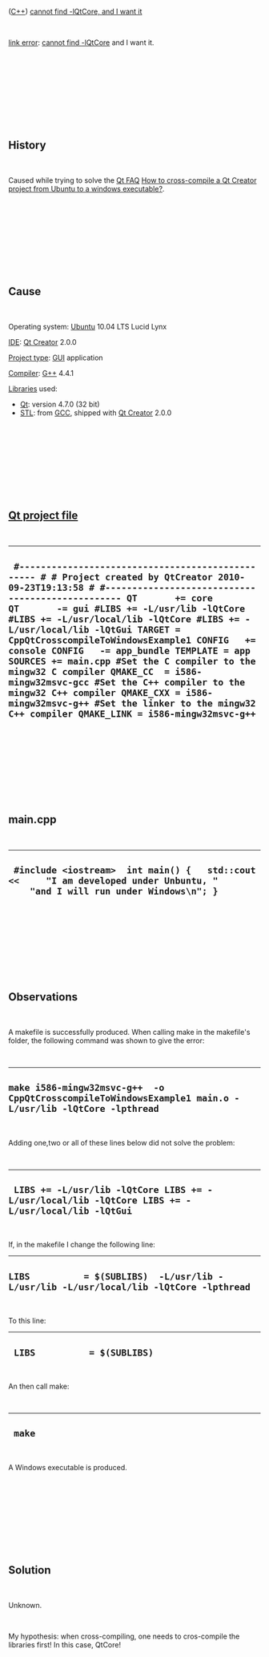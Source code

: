 



 

 

 

 

 

([C++](Cpp.md)) [cannot find -lQtCore, and I want
it](CppLinkErrorCannotFindQtCoreMustBeIn.md)

 

[link error](CppLinkError.md): [cannot find
-lQtCore](CppLinkErrorCannotFindQtCore.md) and I want it.

 

 

 

 

 

History
-------

 

Caused while trying to solve the [Qt FAQ](CppQtFaq.md) [How to
cross-compile a Qt Creator project from Ubuntu to a windows
executable?](CppQtCrosscompileToWindows.md).

 

 

 

 

 

Cause
-----

 

Operating system: [Ubuntu](http://www.ubuntu.com) 10.04 LTS Lucid Lynx

[IDE](CppIde.md): [Qt Creator](CppQtCreator.md) 2.0.0

[Project type](CppQtProjectType.md): [GUI](CppGui.md) application

[Compiler](CppCompiler.md): [G++](CppGpp.md) 4.4.1

[Libraries](CppLibrary.md) used:

-   [Qt](CppQt.md): version 4.7.0 (32 bit)
-   [STL](CppStl.md): from [GCC](CppGcc.md), shipped with [Qt
    Creator](CppQt.md) 2.0.0

 

 

 

 

 

[Qt project file](CppQtProjectFile.md)
---------------------------------------

 

  ------------------------------------------------------------------------------------------------------------------------------------------------------------------------------------------------------------------------------------------------------------------------------------------------------------------------------------------------------------------------------------------------------------------------------------------------------------------------------------------------------------------------------------------------------------------------------------------------------------------------------------------------------------------------------
  ` #------------------------------------------------- # # Project created by QtCreator 2010-09-23T19:13:58 # #------------------------------------------------- QT       += core QT       -= gui #LIBS += -L/usr/lib -lQtCore #LIBS += -L/usr/local/lib -lQtCore #LIBS += -L/usr/local/lib -lQtGui TARGET = CppQtCrosscompileToWindowsExample1 CONFIG   += console CONFIG   -= app_bundle TEMPLATE = app SOURCES += main.cpp #Set the C compiler to the mingw32 C compiler QMAKE_CC  = i586-mingw32msvc-gcc #Set the C++ compiler to the mingw32 C++ compiler QMAKE_CXX = i586-mingw32msvc-g++ #Set the linker to the mingw32 C++ compiler QMAKE_LINK = i586-mingw32msvc-g++`
  ------------------------------------------------------------------------------------------------------------------------------------------------------------------------------------------------------------------------------------------------------------------------------------------------------------------------------------------------------------------------------------------------------------------------------------------------------------------------------------------------------------------------------------------------------------------------------------------------------------------------------------------------------------------------------

 

 

 

 

 

main.cpp
--------

 

  ----------------------------------------------------------------------------------------------------------------------------------
  ` #include <iostream>  int main() {   std::cout <<     "I am developed under Unbuntu, "     "and I will run under Windows\n"; }`
  ----------------------------------------------------------------------------------------------------------------------------------

 

 

 

 

 

Observations
------------

 

A makefile is successfully produced. When calling make in the makefile's
folder, the following command was shown to give the error:

 

  -----------------------------------------------------------------------------------------------------------
  ` make i586-mingw32msvc-g++  -o CppQtCrosscompileToWindowsExample1 main.o -L/usr/lib -lQtCore -lpthread `
  -----------------------------------------------------------------------------------------------------------

 

Adding one,two or all of these lines below did not solve the problem:

 

  ---------------------------------------------------------------------------------------------------
  ` LIBS += -L/usr/lib -lQtCore LIBS += -L/usr/local/lib -lQtCore LIBS += -L/usr/local/lib -lQtGui`
  ---------------------------------------------------------------------------------------------------

 

If, in the makefile I change the following line:

  -------------------------------------------------------------------------------------------
  ` LIBS          = $(SUBLIBS)  -L/usr/lib -L/usr/lib -L/usr/local/lib -lQtCore -lpthread `
  -------------------------------------------------------------------------------------------

 

To this line:

  -------------------------------
  ` LIBS          = $(SUBLIBS)`
  -------------------------------

 

An then call make:

 

  ---------
  ` make`
  ---------

 

A Windows executable is produced.

 

 

 

 

 

Solution
--------

 

Unknown.

 

My hypothesis: when cross-compiling, one needs to cros-compile the
libraries first! In this case, QtCore!

 

 

 

 

 





 




